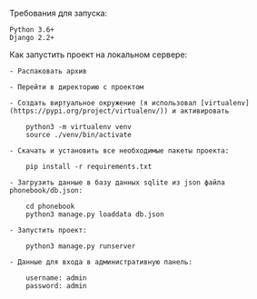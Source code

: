 Требования для запуска:

    Python 3.6+
    Django 2.2+

Как запустить проект на локальном сервере:

    - Распаковать архив

    - Перейти в директорию с проектом

    - Создать виртуальное окружение (я использовал [virtualenv](https://pypi.org/project/virtualenv/)) и активировать

        python3 -m virtualenv venv
        source ./venv/bin/activate

    - Скачать и установить все необходимые пакеты проекта:

        pip install -r requirements.txt

    - Загрузить данные в базу данных sqlite из json файла phonebook/db.json:

        cd phonebook
        python3 manage.py loaddata db.json

    - Запустить проект:

        python3 manage.py runserver

    - Данные для входа в административную панель:

        username: admin
        password: admin